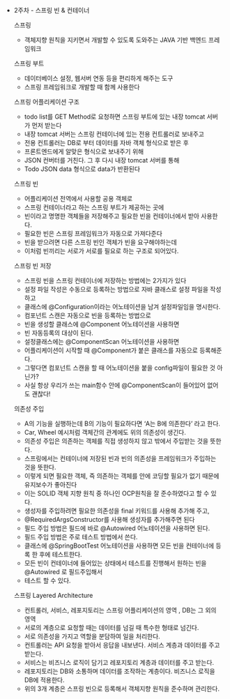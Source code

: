 - 2주차 - 스프링 빈 & 컨테이너
    
    스프링
    
    - 객체지향 원칙을 지키면서 개발할 수 있도록 도와주는 JAVA 기반 백엔드 프레임워크
    
    스프링 부트
    
    - 데이터베이스 설정, 웹서버 연동 등을 편리하게 해주는 도구
    - 스프링 프레임워크로 개발할 때 함께 사용한다
    
    스프링 어플리케이션 구조
    
    - todo list를 GET Method로 요청하면 스프링 부트에 있는 내장 tomcat 서버가 먼저 받는다
    - 내장 tomcat 서버는 스프링 컨테이너에 있는 전용 컨트롤러로 보내주고
    - 전용 컨트롤러는 DB로 부터 데이터를 자바 객체 형식으로 받은 후
    - 프론트엔드에게 알맞은 형식으로 보내주기 위해
    - JSON 컨버터를 거친다. 그 후 다시 내장 tomcat 서버를 통해
    - Todo JSON data 형식으로 data가 반환된다
    
    스프링 빈
    
    - 어플리케이션 전역에서 사용할 공용 객체로
    - 스프링 컨테이너라고 하는 스프링 부트가 제공하는 곳에
    - 빈이라고 명명한 객체들을 저장해주고 필요한 빈을 컨테이너에서 받아 사용한다.
    - 필요한 빈은 스프링 프레임워크가 자동으로 가져다준다
    - 빈을 받으려면 다른 스프링 빈인 객체가 빈을 요구해야하는데
    - 이처럼 빈끼리는 서로가 서로를 필요로 하는 구조로 되어있다.
    
    스프링 빈 저장
    
    - 스프링 빈을 스프링 컨테이너에 저장하는 방법에는 2가지가 있다
    - 설정 파일 작성은 수동으로 등록하는 방법으로 자바 클래스로 설정 파일을 작성하고
    - 클래스에 @Configuration이라는 어노테이션을 남겨 설정파일임을 명시한다.
    - 컴포넌트 스캔은 자동으로 빈을 등록하는 방법으로
    - 빈을 생성할 클래스에 @Component 어노테이션을 사용하면
    - 빈 자동등록의 대상이 된다.
    - 설정클래스에는 @ComponentScan 어노테이션을 사용하면
    - 어플리케이션이 시작할 때 @Component가 붙은 클래스를 자동으로 등록해준다.
    - 그렇다면 컴포넌트 스캔을 할 때 어노테이션을 붙을 config파일이 필요한 것 아닌가?
    - 사실 항상 우리가 쓰는 main함수 안에  @ComponentScan이 들어있어 없어도 괜찮다!
    
    의존성 주입
    
    - A의 기능을 실행하는데 B의 기능이 필요하다면 ‘A는 B에 의존한다’ 라고 한다.
    - Car, Wheel 예시처럼 객체간의 관계에도 위의 의존성이 생긴다.
    - 의존성 주입은 의존하는 객체를 직접 생성하지 않고 밖에서 주입받는 것을 뜻한다.
    - 스프링에서는 컨테이너에 저장된 빈과 빈의 의존성을 프레임워크가 주입하는 것을 뜻한다.
    - 이렇게 되면 필요한 객체, 즉 의존하는 객체를 안에 코딩할 필요가 없기 때문에 유지보수가 좋아진다
    - 이는 SOLID 객체 지향 원칙 중 하나인 OCP원칙을 잘 준수하였다고 할 수 있다.
    - 생성자를 주입하려면 필요한 의존성을 final 키워드를 사용해 추가해 주고,
    - @RequiredArgsConstructor를 사용해 생성자를 추가해주면 된다
    - 필드 주입 방법은 필드에 바로 @Autowired 어노테이션을 사용하면 된다.
    - 필드 주입 방법은 주로 테스트 방법에서 쓴다.
    - 클래스에 @SpringBootTest 어노테이션을 사용하면 모든 빈을 컨테이너에 등록 한 후에 테스트한다.
    - 모든 빈이 컨테이너에 들어있는 상태에서 테스트를 진행해서 원하는 빈을 @Autowired 로 필드주입해서
    - 테스트 할 수 있다.
    
    스프링 Layered Architecture
    
    - 컨트롤러, 서비스, 레포지토리는 스프링 어플리케이션의 영역 , DB는 그 외의 영역
    - 서로의 계층으로 요청할 때는 데이터를 넘길 때 특수한 형태로 넘긴다.
    - 서로 의존성을 가지고 역할을 분담하여 일을 처리한다.
    - 컨트롤러는 API 요청을 받아서 응답을 내보낸다. 서비스 계층과 데이터를 주고받는다.
    - 서비스는 비즈니스 로직이 담기고 레포지토리 계층과 데이터를 주고 받는다.
    - 레포지토리는 DB와 소통하며 데이터를 조작하는 계층이다. 비즈니스 로직을 DB에 적용한다.
    - 위의 3개 계층은 스프링 빈으로 등록해서 객체지향 원칙을 준수하며 관리한다.
